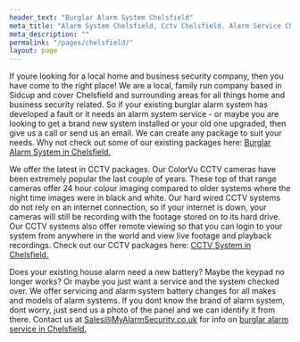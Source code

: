 ```yaml
---
header_text: "Burglar Alarm System Chelsfield"
meta_title: "Alarm System Chelsfield, Cctv Chelsfield. Alarm Service Chelsfield"
meta_description: ""
permalink: "/pages/chelsfield/"
layout: page
---
```


If youre looking for a local home and business security company, then you have come to the right place! We are a local, family run company based in Sidcup and cover Chelsfield and surrounding areas for all things home and business security related. So if your existing burglar alarm system has developed a fault or it needs an alarm system service - or maybe you are looking to get a brand new system installed or your old one upgraded, then give us a call or send us an email. We can create any package to suit your needs. Why not check out some of our existing packages here: [Burglar Alarm System in Chelsfield.](/categories/burglar-alarms/)

We offer the latest in CCTV packages. Our ColorVu CCTV cameras have been extremely popular the last couple of years. These top of that range cameras offer 24 hour colour imaging compared to older systems where the night time images were in black and white. Our hard wired CCTV systems do not rely on an internet connection, so if your internet is down, your cameras will still be recording with the footage stored on to its hard drive. Our CCTV systems also offer remote viewing so that you can login to your system from anywhere in the world and view live footage and playback recordings. Check out our CCTV packages here: [CCTV System in Chelsfield.](/categories/cctv/)

Does your existing house alarm need a new battery? Maybe the keypad no longer works? Or maybe you just want a service and the system checked over. We offer servicing and alarm system battery changes for all makes and models of alarm systems. If you dont know the brand of alarm system, dont worry, just send us a photo of the panel and we can identify it from there. Contact us at <Sales@MyAlarmSecurity.co.uk> for info on [burglar alarm service in Chelsfield.](/categories/servicing-and-repairs/)